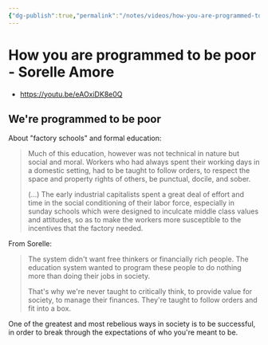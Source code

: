 ```yaml
---
{"dg-publish":true,"permalink":"/notes/videos/how-you-are-programmed-to-be-poor/","dgHomeLink":true,"dgPassFrontmatter":false}
---
```


# How you are programmed to be poor - Sorelle Amore

- <https://youtu.be/eAOxiDK8e0Q>

## We're programmed to be poor

About "factory schools" and formal education:

> Much of this education, however was not technical in nature but social and moral. Workers who had always spent their working days in a domestic setting, had to be taught to follow orders, to respect the space and property rights of others, be punctual, docile, and sober.
>
> (...) The early industrial capitalists spent a great deal of effort and time in the social conditioning of their labor force, especially in sunday schools which were designed to inculcate middle class values and attitudes, so as to make the workers more susceptible to the incentives that the factory needed.

From Sorelle:

>  The system didn't want free thinkers or financially rich people. The education system wanted to program these people to do nothing more than doing their jobs in society.
> 
> That's why we're never taught to critically think, to provide value for society, to manage their finances. They're taught to follow orders and fit into a box.


One of the greatest and most rebelious ways in society is to be successful, in order to break through the expectations of who you're meant to be.


